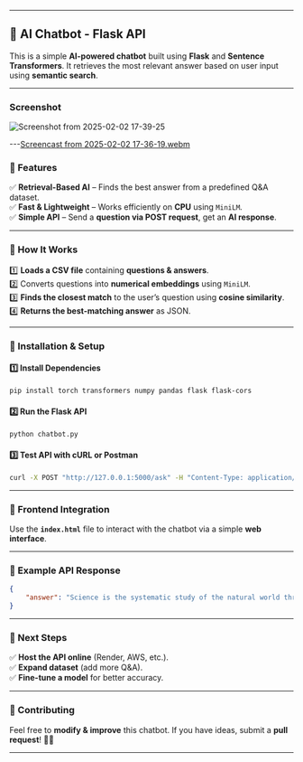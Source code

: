 
---

## **📌 AI Chatbot - Flask API**  
This is a simple **AI-powered chatbot** built using **Flask** and **Sentence Transformers**. It retrieves the most relevant answer based on user input using **semantic search**.

---
### **Screenshot**


![Screenshot from 2025-02-02 17-39-25](https://github.com/user-attachments/assets/c1052447-02b5-494c-a52a-1f70a9fbc5af)



---[Screencast from 2025-02-02 17-36-19.webm](https://github.com/user-attachments/assets/4757d822-96c6-48fa-a557-d817890f099e)


### **🔹 Features**  
✅ **Retrieval-Based AI** – Finds the best answer from a predefined Q&A dataset.  
✅ **Fast & Lightweight** – Works efficiently on **CPU** using `MiniLM`.  
✅ **Simple API** – Send a **question via POST request**, get an **AI response**.  

---

### **📌 How It Works**
1️⃣ **Loads a CSV file** containing **questions & answers**.  
2️⃣ Converts questions into **numerical embeddings** using `MiniLM`.  
3️⃣ **Finds the closest match** to the user’s question using **cosine similarity**.  
4️⃣ **Returns the best-matching answer** as JSON.  

---

### **🔹 Installation & Setup**
#### **1️⃣ Install Dependencies**
```bash
pip install torch transformers numpy pandas flask flask-cors
```

#### **2️⃣ Run the Flask API**
```bash
python chatbot.py
```

#### **3️⃣ Test API with cURL or Postman**
```bash
curl -X POST "http://127.0.0.1:5000/ask" -H "Content-Type: application/json" -d '{"question": "What is science?"}'
```

---

### **🔹 Frontend Integration**
Use the **`index.html`** file to interact with the chatbot via a simple **web interface**.

---

### **📌 Example API Response**
```json
{
    "answer": "Science is the systematic study of the natural world through observation and experimentation, aiming to uncover patterns and establish theories."
}
```

---

### **🔹 Next Steps**
✅ **Host the API online** (Render, AWS, etc.).  
✅ **Expand dataset** (add more Q&A).  
✅ **Fine-tune a model** for better accuracy.  

---

### **📌 Contributing**
Feel free to **modify & improve** this chatbot. If you have ideas, submit a **pull request**! 🚀🔥  

---
